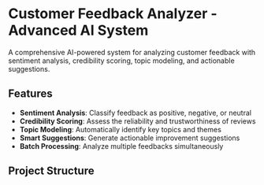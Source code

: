 # Customer Feedback Analyzer - Advanced AI System

A comprehensive AI-powered system for analyzing customer feedback with sentiment analysis, credibility scoring, topic modeling, and actionable suggestions.

## Features

- **Sentiment Analysis**: Classify feedback as positive, negative, or neutral
- **Credibility Scoring**: Assess the reliability and trustworthiness of reviews
- **Topic Modeling**: Automatically identify key topics and themes
- **Smart Suggestions**: Generate actionable improvement suggestions
- **Batch Processing**: Analyze multiple feedbacks simultaneously

## Project Structure
